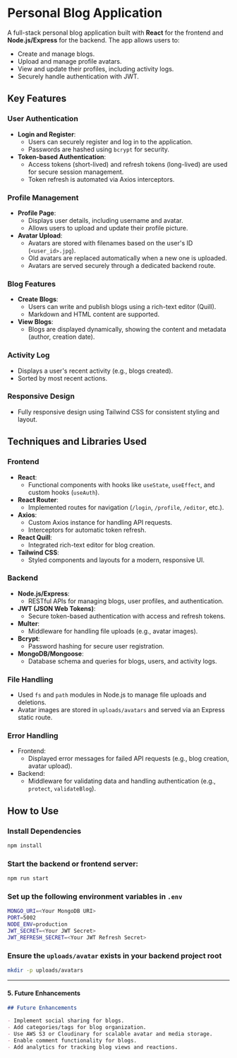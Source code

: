 # Personal Blog Application

A full-stack personal blog application built with **React** for the frontend and **Node.js/Express** for the backend. The app allows users to:

- Create and manage blogs.
- Upload and manage profile avatars.
- View and update their profiles, including activity logs.
- Securely handle authentication with JWT.

## Key Features

### **User Authentication**

- **Login and Register**:
  - Users can securely register and log in to the application.
  - Passwords are hashed using `bcrypt` for security.
- **Token-based Authentication**:
  - Access tokens (short-lived) and refresh tokens (long-lived) are used for secure session management.
  - Token refresh is automated via Axios interceptors.

### **Profile Management**

- **Profile Page**:
  - Displays user details, including username and avatar.
  - Allows users to upload and update their profile picture.
- **Avatar Upload**:
  - Avatars are stored with filenames based on the user's ID (`<user_id>.jpg`).
  - Old avatars are replaced automatically when a new one is uploaded.
  - Avatars are served securely through a dedicated backend route.

### **Blog Features**

- **Create Blogs**:
  - Users can write and publish blogs using a rich-text editor (Quill).
  - Markdown and HTML content are supported.
- **View Blogs**:
  - Blogs are displayed dynamically, showing the content and metadata (author, creation date).

### **Activity Log**

- Displays a user's recent activity (e.g., blogs created).
- Sorted by most recent actions.

### **Responsive Design**

- Fully responsive design using Tailwind CSS for consistent styling and layout.

## Techniques and Libraries Used

### **Frontend**

- **React**:
  - Functional components with hooks like `useState`, `useEffect`, and custom hooks (`useAuth`).
- **React Router**:
  - Implemented routes for navigation (`/login`, `/profile`, `/editor`, etc.).
- **Axios**:
  - Custom Axios instance for handling API requests.
  - Interceptors for automatic token refresh.
- **React Quill**:
  - Integrated rich-text editor for blog creation.
- **Tailwind CSS**:
  - Styled components and layouts for a modern, responsive UI.

### **Backend**

- **Node.js/Express**:
  - RESTful APIs for managing blogs, user profiles, and authentication.
- **JWT (JSON Web Tokens)**:
  - Secure token-based authentication with access and refresh tokens.
- **Multer**:
  - Middleware for handling file uploads (e.g., avatar images).
- **Bcrypt**:
  - Password hashing for secure user registration.
- **MongoDB/Mongoose**:
  - Database schema and queries for blogs, users, and activity logs.

### **File Handling**

- Used `fs` and `path` modules in Node.js to manage file uploads and deletions.
- Avatar images are stored in `uploads/avatars` and served via an Express static route.

### **Error Handling**

- Frontend:
  - Displayed error messages for failed API requests (e.g., blog creation, avatar upload).
- Backend:
  - Middleware for validating data and handling authentication (e.g., `protect`, `validateBlog`).

## How to Use

### **Install Dependencies**

```bash
npm install

```

### Start the backend or frontend server:

```bash
npm run start
```

### Set up the following environment variables in `.env`

```bash
MONGO_URI=<Your MongoDB URI>
PORT=5002
NODE_ENV=production
JWT_SECRET=<Your JWT Secret>
JWT_REFRESH_SECRET=<Your JWT Refresh Secret>
```

### Ensure the `uploads/avatar` exists in your backend project root

```bash
mkdir -p uploads/avatars
```

---

#### **5. Future Enhancements**

```markdown
## Future Enhancements

- Implement social sharing for blogs.
- Add categories/tags for blog organization.
- Use AWS S3 or Cloudinary for scalable avatar and media storage.
- Enable comment functionality for blogs.
- Add analytics for tracking blog views and reactions.
```
